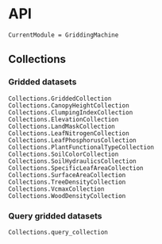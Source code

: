 # API
```@meta
CurrentModule = GriddingMachine
```


## Collections

### Gridded datasets
```@docs
Collections.GriddedCollection
Collections.CanopyHeightCollection
Collections.ClumpingIndexCollection
Collections.ElevationCollection
Collections.LandMaskCollection
Collections.LeafNitrogenCollection
Collections.LeafPhosphorusCollection
Collections.PlantFunctionalTypeCollection
Collections.SoilColorCollection
Collections.SoilHydraulicsCollection
Collections.SpecificLeafAreaCollection
Collections.SurfaceAreaCollection
Collections.TreeDensityCollection
Collections.VcmaxCollection
Collections.WoodDensityCollection
```

### Query gridded datasets
```@docs
Collections.query_collection
```

